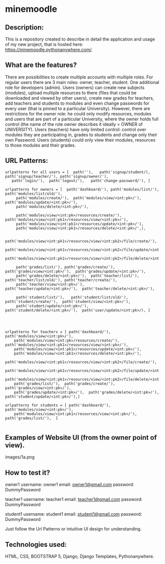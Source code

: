 # minemoodle

## Description:
This is a repository created to describe in detail the application and usage of my new project, that is hosted here: https://minemoodle.pythonanywhere.com/.

## What are the features?
There are possibilities to create multiple accounts with multiple roles. For regular users there are 3 main roles: owner, teacher, student. One additional role for developers (admin).
Users (owners) can create new subjects (modules), upload multiple resources to there (files that could be downloaded and viewed by other users), create new grades for teachers, add teachers and students to modules and even change passwords for every user (that is pinned to a particular University). However, there are restrictions for the owner role: he could only modify resources, modules and users that are part of a particular University, where the owner holds full control (the name of the role owner describes it ideally = OWNER of UNIVERSITY).
Users (teachers) have only limited control: control over modules they are participating in, grades to students and change only their own Password. 
Users (students) could only view their modules, resources to those modules and their grades.

## URL Patterns:
```
urlpatterns for all users = [  path(''),   path('signup/student/),   path('signup/teacher/'), path('signup/owner/'),         
   path('login/'),  path('logout/'),   path('change-password/'), ]

urlpatterns for owners = [  path('dashboard/'), path('modules/list/'), path('modules/list/old/'),      
     path('modules/create/'),  path('modules/view/<int:pk>/'),  path('modules/update/<int:pk>/'),            
     path('modules/delete/<int:pk>/'), 

     path('modules/view/<int:pk>/resources/create/'), path('modules/view/<int:pk1>/resources/view/<int:pk>/'),     
     path('modules/view/<int:pk1>/resources/update/<int:pk>/'), 
     path('modules/view/<int:pk1>/resources/delete/<int:pk>/',),

     path('modules/view/<int:pk1>/resources/view/<int:pk2>/file/create/'), 
     path('modules/view/<int:pk1>/resources/view/<int:pk2>/file/update/<int:pk>/'), 
     path('modules/view/<int:pk1>/resources/view/<int:pk2>/file/delete/<int:pk>/'), 

     path('grades/list/'), path('grades/create/'),  path('grades/view/<int:pk>/'),  path('grades/update/<int:pk>/'),  
     path('grades/delete/<int:pk>/'),  path('teacher/list/'),  path('teacher/list/old/'), path('teacher/create/'), 
     path('teacher/view/<int:pk>/'),  path('teacher/update/<int:pk>/'),  path('teacher/delete/<int:pk>/'), 

     path('student/list/'),   path('student/list/old/'), path('student/create/'),  path('student/view/<int:pk>/'), 
     path('student/update/<int:pk>/'), path('student/delete/<int:pk>/'),  path('user/update/<int:pk>/), ]




urlpatterns for teachers = [ path('dashboard/'),  path('modules/view/<int:pk>/'),  
    path('modules/view/<int:pk>/resources/create/'), path('modules/view/<int:pk1>/resources/view/<int:pk>/'),     
    path('modules/view/<int:pk1>/resources/update/<int:pk>/'), 
    path('modules/view/<int:pk1>/resources/delete/<int:pk>/'), 
    path('modules/view/<int:pk1>/resources/view/<int:pk2>/file/create/'), 
    path('modules/view/<int:pk1>/resources/view/<int:pk2>/file/update/<int:pk>/'), 
    path('modules/view/<int:pk1>/resources/view/<int:pk2>/file/delete/<int:pk>/'),  
    path('grades/list/'),  path('grades/create/'), path('grades/view/<int:pk>/'),  
    path('grades/update/<int:pk>/'),  path('grades/delete/<int:pk>/'),  path('student/update/<int:pk>/'),]

urlpatterns for students = [ path('dashboard/'),  path('modules/view/<int:pk>/'),  
    path('modules/view/<int:pk1>/resources/view/<int:pk>/'),  path('grades/list/'),  ]


```


## Examples of Website UI (from the owner point of view).

images/1a.png














## How to test it?


owner1
username: owner1
email: owner1@gmail.com
password: DummyPassword


teacher1
username: teacher1
email: teacher1@gmail.com
password: DummyPassword

student1
username: student1
email: student1@gmail.com
password: DummyPassword

Just follow the Url Patterns or intuitive UI design for understanding.


## Technologies used:
HTML, CSS, BOOTSTRAP 5, Django, Django Templates, Pythonanywhere.

